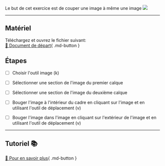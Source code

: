 Le but de cet exercice est de couper une image à même une image
<img src="images/07_over_busy.png">
***  

## Matériel
Téléchargez et ouvrez le fichier suivant:   
[📁 Document de départ](https://tim-montmorency.com/compendium/582-121%E2%80%93illustration-numerique/exercices_photoshop/images/07_over_busy.psd){ .md-button }   <br>



## Étapes

- [ ] Choisir l'outil image (k)
- [ ] Sélectionner une section de l'image du premier calque
- [ ] Sélectionner une section de l'image du deuxième calque
- [ ] Bouger l'image à l'intérieur du cadre en cliquant sur l'image et en utilisant l'outil de déplacement (v)
- [ ] Bouger l'image dans l'image en cliquant sur l'extérieur de l'image et en utilisant l'outil de déplacement (v)



***  
## Tutoriel 📚
[📖 Pour en savoir plus](https://cmontmorency365-my.sharepoint.com/:v:/g/personal/flpilote_cmontmorency_qc_ca/EZ06CjTduu5CsIMX2EfSKM8BqeXMRjVvM7BbWHB1wXwz3A?nav=eyJyZWZlcnJhbEluZm8iOnsicmVmZXJyYWxBcHAiOiJPbmVEcml2ZUZvckJ1c2luZXNzIiwicmVmZXJyYWxBcHBQbGF0Zm9ybSI6IldlYiIsInJlZmVycmFsTW9kZSI6InZpZXciLCJyZWZlcnJhbFZpZXciOiJNeUZpbGVzTGlua0NvcHkifX0&e=qhChyu){ .md-button }   <br>





